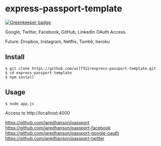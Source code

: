 # express-passport-template

[![Greenkeeper badge](https://badges.greenkeeper.io/wilf312/express-passport-template.svg)](https://greenkeeper.io/)


Google, Twitter, Facebook, GitHub, LinkedIn OAuth Access.

Future: Dropbox, Instagram, Netflix, Tumblr, heroku



## Install

    $ git clone https://github.com/wilf312/express-passport-template.git
    $ cd express-passport-template
    $ npm install


## Usage

    $ node app.js

Access to http://localhost:4000


https://github.com/jaredhanson/passport
https://github.com/jaredhanson/passport-facebook
https://github.com/jaredhanson/passport-google-oauth
https://github.com/jaredhanson/passport-twitter
